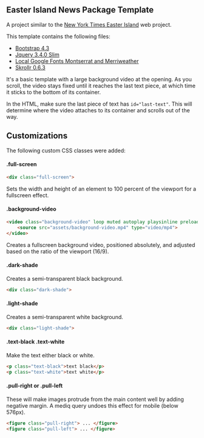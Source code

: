 ## Easter Island News Package Template

A project similar to the [New York Times Easter Island](https://www.nytimes.com/interactive/2018/03/14/climate/easter-island-erosion.html) web project.

This template contains the following files:

* [Bootstrap 4.3](https://getbootstrap.com/)
* [Jquery 3.4.0 Slim](https://jquery.com/download/)
* [Local Google Fonts Montserrat and Merriweather](https://google-webfonts-helper.herokuapp.com/fonts)
* [Skrollr 0.6.3](https://github.com/Prinzhorn/skrollr)

It's a basic template with a large background video at the opening. As you scroll, the video stays fixed until it reaches the last text piece, at which time it sticks to the bottom of its container. 


<!-- 
## How to use this template in your project

Simplest way is to use npm (if you have it installed). You can [download it here](https://nodejs.org/en/).

1. Create a folder where you want your project to live, and open the folder window in your Finder.
2. Open the Terminal program on your Mac.
3. Type in `cd ` (make sure to add a space after the "cd")
4. Drag the small folder icon at the top of the window over the Terminal window and press return.
5. Type the following:

```bash
npm install jrue/easter-island-template
``` 
-->

In the HTML, make sure the last piece of text has `id="last-text"`. This will determine where the video attaches to its container and scrolls out of the way.

## Customizations

The following custom CSS classes were added:


#### .full-screen

```html
<div class="full-screen">
```

Sets the width and height of an element to 100 percent of the viewport for a fullscreen effect.

#### .background-video

```html
<video class="background-video" loop muted autoplay playsinline preload>
	<source src="assets/background-video.mp4" type="video/mp4">
</video>
```

Creates a fullscreen background video, positioned absolutely, and adjusted based on the ratio of the viewport (16/9). 


#### .dark-shade

Creates a semi-transparent black background.

```html
<div class="dark-shade">
```

#### .light-shade

Creates a semi-transparent white background.

```html
<div class="light-shade">
```

#### .text-black .text-white

Make the text either black or white.

```html
<p class="text-black">text black</p>
<p class="text-white">text white</p>
```

#### .pull-right or .pull-left

These will make images protrude from the main content well by adding negative margin. A mediq query undoes this effect for mobile (below 576px).

```html
<figure class="pull-right"> ... </figure>
<figure class="pull-left"> ... </figure>
```
